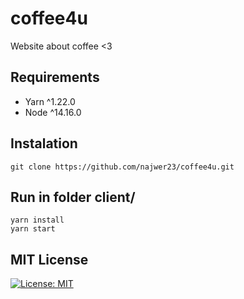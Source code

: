 # coffee4u
Website about coffee &lt;3 

## Requirements
* Yarn ^1.22.0
* Node ^14.16.0

## Instalation
```
git clone https://github.com/najwer23/coffee4u.git
```
## Run in folder client/
```
yarn install
yarn start
```
## MIT License
[![License: MIT](https://img.shields.io/badge/License-MIT-yellow.svg)](https://opensource.org/licenses/MIT)